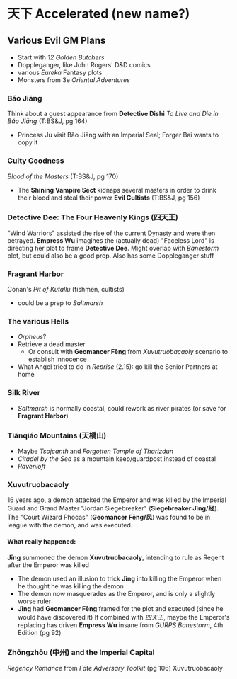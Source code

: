 # 天下 Accelerated (new name?)

## Various Evil GM Plans
- Start with _12 Golden Butchers_
- Doppleganger, like John Rogers' D&D comics
- various _Eureka_ Fantasy plots
- Monsters from 3e _Oriental Adventures_

### Băo Jiāng
Think about a guest appearance from **Detective Dishi**
_To Live and Die in Băo Jiāng_ (T:BS&J, pg 164)
- Princess Ju visit Băo Jiāng with an Imperial Seal; Forger Bai wants to copy it

### Culty Goodness
_Blood of the Masters_ (T:BS&J, pg 170)
- The **Shining Vampire Sect** kidnaps several masters in order to drink their blood and steal their power
**Evil Cultists** (T:BS&J, pg 156)

### Detective Dee: The Four Heavenly Kings (四天王)
"Wind Warriors" assisted the rise of the current Dynasty and were then betrayed.
**Empress Wu** imagines the (actually dead) "Faceless Lord" is directing her plot to frame **Detective Dee**.
Might overlap with _Banestorm_ plot, but could also be a good prep.
Also has some Doppleganger stuff

### Fragrant Harbor
Conan's _Pit of Kutallu_ (fishmen, cultists)
- could be a prep to _Saltmarsh_

### The various Hells
- _Orpheus_?
- Retrieve a dead master
  - Or consult with **Geomancer Fēng** from _Xuvutruobacaoly_ scenario to establish innocence
- What Angel tried to do in _Reprise_ (2.15): go kill the Senior Partners at home

### Silk River
- _Saltmarsh_ is normally coastal, could rework as river pirates (or save for **Fragrant Harbor**)

### Tiānqiáo Mountains (天橋山)
- Maybe _Tsojcanth_ and _Forgotten Temple of Tharizdun_
- _Citadel by the Sea_ as a mountain keep/guardpost instead of coastal
- _Ravenloft_

### Xuvutruobacaoly
16 years ago, a demon attacked the Emperor and was killed by the Imperial Guard and
Grand Master "Jordan Siegebreaker" (**Siegebreaker Jīng/经**).
The "Court Wizard Phocas" (**Geomancer Fēng/风**) was found to be in league with the demon, and was executed.

#### What really happened:
**Jīng** summoned the demon **Xuvutruobacaoly**, intending to rule as Regent after the Emperor was killed
- The demon used an illusion to trick **Jīng** into killing the Emperor when he thought he was killing the demon
- The demon now masquerades as the Emperor, and is only a slightly worse ruler
- **Jīng** had **Geomancer Fēng** framed for the plot and executed (since he would have discovered it)
If combined with _四天王_, maybe the Emperor's replacing has driven **Empress Wu** insane
from _GURPS Banestorm_, 4th Edition (pg 92)

### Zhōngzhōu (中州) and the Imperial Capital
_Regency Romance_ from _Fate Adversary Toolkit_ (pg 106)
Xuvutruobacaoly

